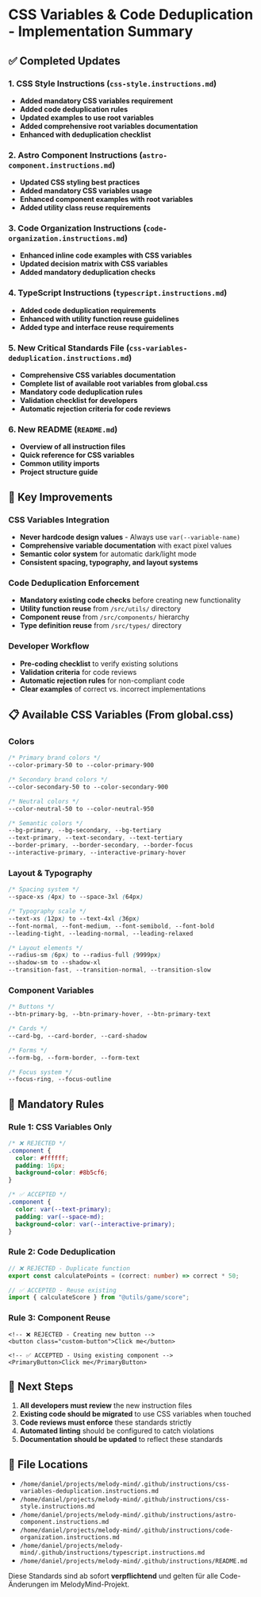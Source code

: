 # CSS Variables & Code Deduplication - Implementation Summary

## ✅ Completed Updates

### 1. CSS Style Instructions (`css-style.instructions.md`)

- **Added mandatory CSS variables requirement**
- **Added code deduplication rules**
- **Updated examples to use root variables**
- **Added comprehensive root variables documentation**
- **Enhanced with deduplication checklist**

### 2. Astro Component Instructions (`astro-component.instructions.md`)

- **Updated CSS styling best practices**
- **Added mandatory CSS variables usage**
- **Enhanced component examples with root variables**
- **Added utility class reuse requirements**

### 3. Code Organization Instructions (`code-organization.instructions.md`)

- **Enhanced inline code examples with CSS variables**
- **Updated decision matrix with CSS variables**
- **Added mandatory deduplication checks**

### 4. TypeScript Instructions (`typescript.instructions.md`)

- **Added code deduplication requirements**
- **Enhanced with utility function reuse guidelines**
- **Added type and interface reuse requirements**

### 5. New Critical Standards File (`css-variables-deduplication.instructions.md`)

- **Comprehensive CSS variables documentation**
- **Complete list of available root variables from global.css**
- **Mandatory code deduplication rules**
- **Validation checklist for developers**
- **Automatic rejection criteria for code reviews**

### 6. New README (`README.md`)

- **Overview of all instruction files**
- **Quick reference for CSS variables**
- **Common utility imports**
- **Project structure guide**

## 🎯 Key Improvements

### CSS Variables Integration

- **Never hardcode design values** - Always use `var(--variable-name)`
- **Comprehensive variable documentation** with exact pixel values
- **Semantic color system** for automatic dark/light mode
- **Consistent spacing, typography, and layout systems**

### Code Deduplication Enforcement

- **Mandatory existing code checks** before creating new functionality
- **Utility function reuse** from `/src/utils/` directory
- **Component reuse** from `/src/components/` hierarchy
- **Type definition reuse** from `/src/types/` directory

### Developer Workflow

- **Pre-coding checklist** to verify existing solutions
- **Validation criteria** for code reviews
- **Automatic rejection rules** for non-compliant code
- **Clear examples** of correct vs. incorrect implementations

## 📋 Available CSS Variables (From global.css)

### Colors

```css
/* Primary brand colors */
--color-primary-50 to --color-primary-900

/* Secondary brand colors */
--color-secondary-50 to --color-secondary-900

/* Neutral colors */
--color-neutral-50 to --color-neutral-950

/* Semantic colors */
--bg-primary, --bg-secondary, --bg-tertiary
--text-primary, --text-secondary, --text-tertiary
--border-primary, --border-secondary, --border-focus
--interactive-primary, --interactive-primary-hover
```

### Layout & Typography

```css
/* Spacing system */
--space-xs (4px) to --space-3xl (64px)

/* Typography scale */
--text-xs (12px) to --text-4xl (36px)
--font-normal, --font-medium, --font-semibold, --font-bold
--leading-tight, --leading-normal, --leading-relaxed

/* Layout elements */
--radius-sm (6px) to --radius-full (9999px)
--shadow-sm to --shadow-xl
--transition-fast, --transition-normal, --transition-slow
```

### Component Variables

```css
/* Buttons */
--btn-primary-bg, --btn-primary-hover, --btn-primary-text

/* Cards */
--card-bg, --card-border, --card-shadow

/* Forms */
--form-bg, --form-border, --form-text

/* Focus system */
--focus-ring, --focus-outline
```

## 🚨 Mandatory Rules

### Rule 1: CSS Variables Only

```css
/* ❌ REJECTED */
.component {
  color: #ffffff;
  padding: 16px;
  background-color: #8b5cf6;
}

/* ✅ ACCEPTED */
.component {
  color: var(--text-primary);
  padding: var(--space-md);
  background-color: var(--interactive-primary);
}
```

### Rule 2: Code Deduplication

```typescript
// ❌ REJECTED - Duplicate function
export const calculatePoints = (correct: number) => correct * 50;

// ✅ ACCEPTED - Reuse existing
import { calculateScore } from "@utils/game/score";
```

### Rule 3: Component Reuse

```astro
<!-- ❌ REJECTED - Creating new button -->
<button class="custom-button">Click me</button>

<!-- ✅ ACCEPTED - Using existing component -->
<PrimaryButton>Click me</PrimaryButton>
```

## 🔄 Next Steps

1. **All developers must review** the new instruction files
2. **Existing code should be migrated** to use CSS variables when touched
3. **Code reviews must enforce** these standards strictly
4. **Automated linting** should be configured to catch violations
5. **Documentation should be updated** to reflect these standards

## 📖 File Locations

- `/home/daniel/projects/melody-mind/.github/instructions/css-variables-deduplication.instructions.md`
- `/home/daniel/projects/melody-mind/.github/instructions/css-style.instructions.md`
- `/home/daniel/projects/melody-mind/.github/instructions/astro-component.instructions.md`
- `/home/daniel/projects/melody-mind/.github/instructions/code-organization.instructions.md`
- `/home/daniel/projects/melody-mind/.github/instructions/typescript.instructions.md`
- `/home/daniel/projects/melody-mind/.github/instructions/README.md`

Diese Standards sind ab sofort **verpflichtend** und gelten für alle Code-Änderungen im
MelodyMind-Projekt.
